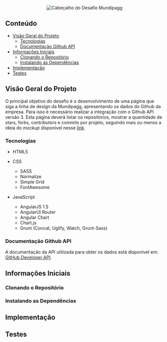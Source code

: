 <p align="center">
  <img src="http://i65.tinypic.com/23hok7o.png" alt="Cabeçalho do Desafio Mundipagg"/>
</p>

## Conteúdo
- [Visão Geral do Projeto](#visão-geral-do-projeto)
  - [Tecnologias](#tecnologias)
  - [Documentação Github API](#documentação-github-api)
- [Informações Iniciais](#informações-iniciais)
  - [Clonando o Repositório](#clonando-o-repositório)
  - [Instalando as Dependências](#instalando-as-dependências)
- [Implementação](#implementação)
- [Testes](#testes)

## Visão Geral do Projeto
O principal objetivo do desafio é o desenvolvimento de uma página que siga a linha de design da Mundipagg, apresentando os dados do Github da empresa. Para isso é necessário realizar a integração com o Github API versão 3. Esta página deverá listar os repositórios, mostrar a quantidade de stars, forks, contributors e commits por projeto, seguindo mais ou menos a ideia do *mockup* disponível nesse [link](https://camo.githubusercontent.com/9fb6afb7f752ec0e4f4230a9d2e2b50b0b958abd/687474703a2f2f6936362e74696e797069632e636f6d2f6e66346669732e706e67).

### Tecnologias
- HTML5

- CSS
  - SASS
  - Normalize
  - Simple Grid
  - FontAwesome
  
- JavaScript
  - AngularJS 1.5
  - AngularUI Router
  - Angular Chart
  - Chart.js
  - Grunt (Concat, Uglify, Watch, Grunt-Sass)

### Documentação Github API
A documentação da API utilizada para obter os dados está disponível em: [GitHub Developer API](https://developer.github.com/v3/).

## Informações Iniciais


### Clonando o Repositório


### Instalando as Dependências


## Implementação


## Testes

